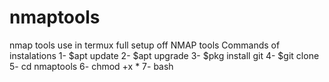 # nmaptools
nmap tools use in termux full setup off NMAP tools
Commands of instalations
1- $apt update
2- $apt upgrade
3- $pkg install git
4- $git clone
5- cd nmaptools
6- chmod +x *
7- bash 
